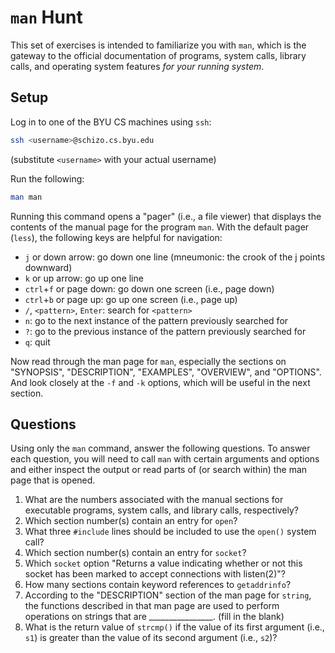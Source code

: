 # `man` Hunt

This set of exercises is intended to familiarize you with `man`, which is the
gateway to the official documentation of programs, system calls, library calls,
and operating system features _for your running system_.


## Setup

Log in to one of the BYU CS machines using `ssh`:

```bash
ssh <username>@schizo.cs.byu.edu
```
(substitute `<username>` with your actual username)

Run the following:

```bash
man man
```

Running this command opens a "pager" (i.e., a file viewer) that displays the
contents of the manual page for the program `man`.  With the default pager
(`less`), the following keys are helpful for navigation:

 - `j` or down arrow: go down one line (mneumonic: the crook of the j points
   downward)
 - `k` or up arrow: go up one line
 - `ctrl`+`f` or page down: go down one screen (i.e., page down)
 - `ctrl`+`b` or page up: go up one screen (i.e., page up)
 - `/`, `<pattern>`, `Enter`: search for `<pattern>`
 - `n`: go to the next instance of the pattern previously searched for
 - `?`: go to the previous instance of the pattern previously searched for
 - `q`: quit

Now read through the man page for `man`, especially the sections on "SYNOPSIS",
"DESCRIPTION", "EXAMPLES", "OVERVIEW", and "OPTIONS".  And look closely at the
`-f` and `-k` options, which will be useful in the next section.


## Questions

Using only the `man` command, answer the following questions.  To answer each
question, you will need to call `man` with certain arguments and options and
either inspect the output or read parts of (or search within) the man page that
is opened.  

 1. What are the numbers associated with the manual sections for executable
    programs, system calls, and library calls, respectively?
 2. Which section number(s) contain an entry for `open`?
 3. What three `#include` lines should be included to use the `open()` system
    call?
 4. Which section number(s) contain an entry for `socket`?
 5. Which `socket` option "Returns a value indicating whether or not this
    socket has been marked to accept connections with listen(2)"?
 6. How many sections contain keyword references to `getaddrinfo`?
 7. According to the "DESCRIPTION" section of the man page for `string`, the
    functions described in that man page are used to perform operations on
    strings that are ________________. (fill in the blank)
 8. What is the return value of `strcmp()` if the value of its first argument
    (i.e., `s1`) is greater than the value of its second argument (i.e., `s2`)?
